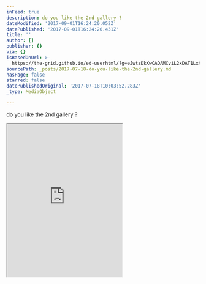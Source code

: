 ```yaml
---
inFeed: true
description: do you like the 2nd gallery ?
dateModified: '2017-09-01T16:24:20.052Z'
datePublished: '2017-09-01T16:24:20.431Z'
title: ''
author: []
publisher: {}
via: {}
isBasedOnUrl: >-
  https://the-grid.github.io/ed-userhtml/?g=eJwtzDkKwCAQAMCviL2xDAT1Lxtv8MLdBPx9LNIPo1x-mS2AqHm4he21-kbImQMCkaYPmieigZeUlHyc2R2QZV0RSvFz_bA9dXSknZzcKLlT8wGuih-g
sourcePath: _posts/2017-07-18-do-you-like-the-2nd-gallery.md
hasPage: false
starred: false
datePublishedOriginal: '2017-07-18T10:03:52.283Z'
_type: MediaObject

---
```

do you like the 2nd gallery ?

<iframe src="https://the-grid.github.io/ed-userhtml/?g=eJxNkVFrgzAUhd_9FcFBq1CTtrRundoHYYy-7GlvY4w0ubGxmkgSZTL235e2FvaWm_Nx7r3n5lwOSPIiFMfEaO3CfU781z7ILTOyc_tI9Io5qVXEF8guPBujnwChgRpU-1rUFhWI4wrcSwMtKGfL8Z1Wb7SFyMYfy8_M01Kg6D9TjgceeasYGXC9URdmMmIGqIOJ8w6ZF7DkXpP8hmFrmC9DQphWCpjDgjI4an3GChwB9fVaEsvPuLYP3-LYNsVqNoCxfoliWOPdjHbdgRe75TpdbTebdJs-pekqvJj7bXBHje_8pjlgqSwYV4LQBqJp2zgLfiOuWX-Zb4Hmt5zm_nWfIqmt7z6P4ywnU4pBfsmZNdTaa9RMt9eoQsSpo8nJgCjCk3OdfSbEnaAykmMqSTtWtGnAjITrZNR90sgzJB5I1oonkzaZqL7ttHW-weP9in-si52R" height="400" style=""></iframe>